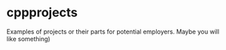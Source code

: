 # cppprojects
Examples of projects or their parts for potential employers. Maybe you will like something)
